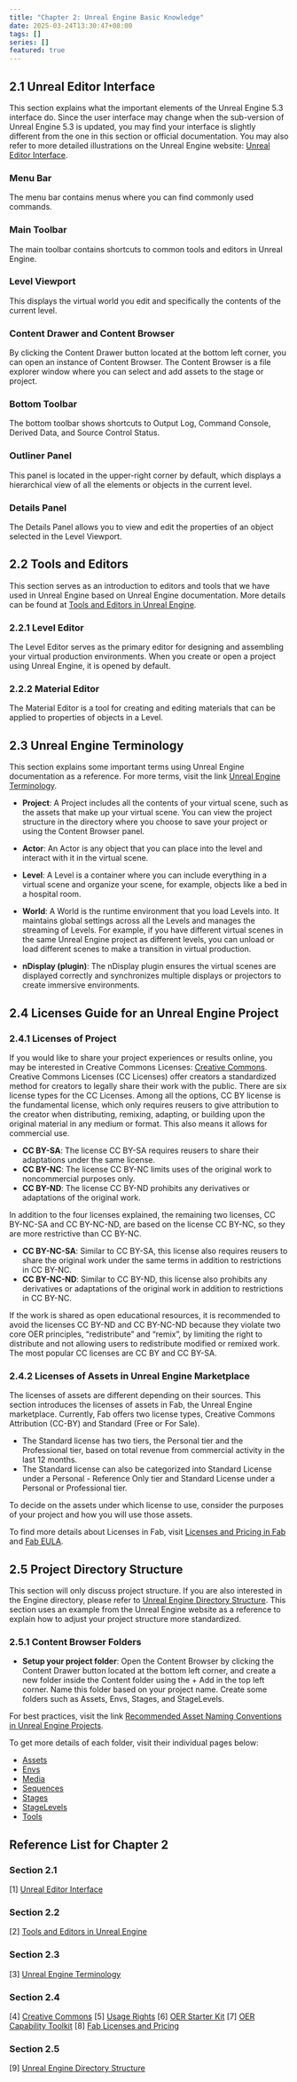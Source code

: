 ```yaml
---
title: "Chapter 2: Unreal Engine Basic Knowledge"
date: 2025-03-24T13:30:47+08:00
tags: []
series: []
featured: true
---
```

## 2.1 Unreal Editor Interface
This section explains what the important elements of the Unreal Engine 5.3 interface do. Since the user interface may change when the sub-version of Unreal Engine 5.3 is updated, you may find your interface is slightly different from the one in this section or official documentation. You may also refer to more detailed illustrations on the Unreal Engine website: [Unreal Editor Interface](https://dev.epicgames.com/documentation/en-us/unreal-engine/unreal-editor-interface?application_version=5.3).

### Menu Bar
The menu bar contains menus where you can find commonly used commands.

### Main Toolbar
The main toolbar contains shortcuts to common tools and editors in Unreal Engine.

### Level Viewport
This displays the virtual world you edit and specifically the contents of the current level.

### Content Drawer and Content Browser
By clicking the Content Drawer button located at the bottom left corner, you can open an instance of Content Browser. The Content Browser is a file explorer window where you can select and add assets to the stage or project.

### Bottom Toolbar
The bottom toolbar shows shortcuts to Output Log, Command Console, Derived Data, and Source Control Status.

### Outliner Panel
This panel is located in the upper-right corner by default, which displays a hierarchical view of all the elements or objects in the current level.

### Details Panel
The Details Panel allows you to view and edit the properties of an object selected in the Level Viewport.

## 2.2 Tools and Editors
This section serves as an introduction to editors and tools that we have used in Unreal Engine based on Unreal Engine documentation. More details can be found at [Tools and Editors in Unreal Engine](https://dev.epicgames.com/documentation/en-us/unreal-engine/tools-and-editors-in-unreal-engine?application_version=5.3).

### 2.2.1 Level Editor
The Level Editor serves as the primary editor for designing and assembling your virtual production environments. When you create or open a project using Unreal Engine, it is opened by default.

### 2.2.2 Material Editor
The Material Editor is a tool for creating and editing materials that can be applied to properties of objects in a Level.

## 2.3 Unreal Engine Terminology
This section explains some important terms using Unreal Engine documentation as a reference. For more terms, visit the link [Unreal Engine Terminology](https://dev.epicgames.com/documentation/en-us/unreal-engine/unreal-engine-terminology?application_version=5.3).

- **Project**: A Project includes all the contents of your virtual scene, such as the assets that make up your virtual scene. You can view the project structure in the directory where you choose to save your project or using the Content Browser panel.
- **Actor**: An Actor is any object that you can place into the level and interact with it in the virtual scene.
- **Level**: A Level is a container where you can include everything in a virtual scene and organize your scene, for example, objects like a bed in a hospital room.
- **World**: A World is the runtime environment that you load Levels into. It maintains global settings across all the Levels and manages the streaming of Levels. For example, if you have different virtual scenes in the same Unreal Engine project as different levels, you can unload or load different scenes to make a transition in virtual production.
  
- **nDisplay (plugin)**: The nDisplay plugin ensures the virtual scenes are displayed correctly and synchronizes multiple displays or projectors to create immersive environments.

## 2.4 Licenses Guide for an Unreal Engine Project

### 2.4.1 Licenses of Project
If you would like to share your project experiences or results online, you may be interested in Creative Commons Licenses: [Creative Commons](https://creativecommons.org/share-your-work/cclicenses/). Creative Commons Licenses (CC Licenses) offer creators a standardized method for creators to legally share their work with the public. There are six license types for the CC Licenses. Among all the options, CC BY license is the fundamental license, which only requires reusers to give attribution to the creator when distributing, remixing, adapting, or building upon the original material in any medium or format. This also means it allows for commercial use.

- **CC BY-SA**: The license CC BY-SA requires reusers to share their adaptations under the same license.
- **CC BY-NC**: The license CC BY-NC limits uses of the original work to noncommercial purposes only.
- **CC BY-ND**: The license CC BY-ND prohibits any derivatives or adaptations of the original work.

In addition to the four licenses explained, the remaining two licenses, CC BY-NC-SA and CC BY-NC-ND, are based on the license CC BY-NC, so they are more restrictive than CC BY-NC.

- **CC BY-NC-SA**: Similar to CC BY-SA, this license also requires reusers to share the original work under the same terms in addition to restrictions in CC BY-NC.
- **CC BY-NC-ND**: Similar to CC BY-ND, this license also prohibits any derivatives or adaptations of the original work in addition to restrictions in CC BY-NC.

If the work is shared as open educational resources, it is recommended to avoid the licenses CC BY-ND and CC BY-NC-ND because they violate two core OER principles, “redistribute” and “remix”, by limiting the right to distribute and not allowing users to redistribute modified or remixed work. The most popular CC licenses are CC BY and CC BY-SA.

### 2.4.2 Licenses of Assets in Unreal Engine Marketplace
The licenses of assets are different depending on their sources. This section introduces the licenses of assets in Fab, the Unreal Engine marketplace. Currently, Fab offers two license types, Creative Commons Attribution (CC-BY) and Standard (Free or For Sale). 

- The Standard license has two tiers, the Personal tier and the Professional tier, based on total revenue from commercial activity in the last 12 months. 
- The Standard license can also be categorized into Standard License under a Personal - Reference Only tier and Standard License under a Personal or Professional tier.

To decide on the assets under which license to use, consider the purposes of your project and how you will use those assets. 

To find more details about Licenses in Fab, visit [Licenses and Pricing in Fab](https://dev.epicgames.com/documentation/en-us/fab/licenses-and-pricing-in-fab) and [Fab EULA](https://www.fab.com/eula).

## 2.5 Project Directory Structure
This section will only discuss project structure. If you are also interested in the Engine directory, please refer to [Unreal Engine Directory Structure](https://dev.epicgames.com/documentation/en-us/unreal-engine/unreal-engine-directory-structure?application_version=5.3). This section uses an example from the Unreal Engine website as a reference to explain how to adjust your project structure more standardized.

### 2.5.1 Content Browser Folders
- **Setup your project folder**: Open the Content Browser by clicking the Content Drawer button located at the bottom left corner, and create a new folder inside the Content folder using the + Add in the top left corner. Name this folder based on your project name. Create some folders such as Assets, Envs, Stages, and StageLevels.
  
For best practices, visit the link [Recommended Asset Naming Conventions in Unreal Engine Projects](https://dev.epicgames.com/documentation/en-us/unreal-engine/recommended-asset-naming-conventions-in-unreal-engine-projects).

To get more details of each folder, visit their individual pages below:
- [Assets](https://dev.epicgames.com/documentation/en-us/unreal-engine/assets-folder-structure-in-unreal-engine)
- [Envs](https://dev.epicgames.com/documentation/en-us/unreal-engine/envs-folder-structure-in-unreal-engine)
- [Media](https://dev.epicgames.com/documentation/en-us/unreal-engine/media-folder-structure-in-unreal-engine)
- [Sequences](https://dev.epicgames.com/documentation/en-us/unreal-engine/sequences-folder-structure-in-unreal-engine)
- [Stages](https://dev.epicgames.com/documentation/en-us/unreal-engine/stages-folder-structure)
- [StageLevels](https://dev.epicgames.com/documentation/en-us/unreal-engine/stage-levels-folder-structure-in-unreal-engine)
- [Tools](https://dev.epicgames.com/documentation/en-us/unreal-engine/tools-folder-structure-in-unreal-engine)

## Reference List for Chapter 2
### Section 2.1
[1] [Unreal Editor Interface](https://dev.epicgames.com/documentation/en-us/unreal-engine/unreal-editor-interface?application_version=5.3)

### Section 2.2
[2] [Tools and Editors in Unreal Engine](https://dev.epicgames.com/documentation/en-us/unreal-engine/tools-and-editors-in-unreal-engine?application_version=5.3)

### Section 2.3
[3] [Unreal Engine Terminology](https://dev.epicgames.com/documentation/en-us/unreal-engine/unreal-engine-terminology?application_version=5.3)

### Section 2.4
[4] [Creative Commons](https://creativecommons.org/share-your-work/cclicenses/)
[5] [Usage Rights](https://help.oercommons.org/support/solutions/articles/42000046845-usage-rights)
[6] [OER Starter Kit](https://iastate.pressbooks.pub/oerstarterkit/chapter/creative-commons/)
[7] [OER Capability Toolkit](https://rmit.pressbooks.pub/oercapabilitytoolkit/chapter/understanding-creative-commons-licences/)
[8] [Fab Licenses and Pricing](https://dev.epicgames.com/documentation/en-us/fab/licenses-and-pricing-in-fab)

### Section 2.5
[9] [Unreal Engine Directory Structure](https://dev.epicgames.com/documentation/en-us/unreal-engine/unreal-engine-directory-structure?application_version=5.3)
